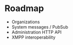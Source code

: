 # Roadmap

- Organizations
- System messages / PubSub
- Administration HTTP API
- XMPP interoperability
